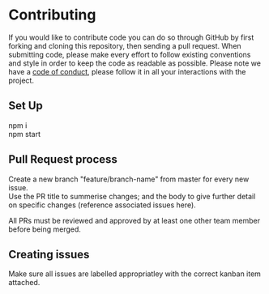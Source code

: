 # Contributing

If you would like to contribute code you can do so through GitHub by first forking and cloning this repository, then sending a pull request.
When submitting code, please make every effort to follow existing conventions and style in order to keep the code as readable as possible.
Please note we have a [code of conduct](https://github.com/Mafia-Hands/Mafia/blob/main/CODE_OF_CONDUCT.md), please follow it in all your interactions with the project.


## Set Up  
npm i  
npm start
  

## Pull Request process
Create a new branch "feature/branch-name" from master for every new issue.  
Use the PR title to summerise changes; and the body to give further detail on specific changes (reference associated issues here).  

All PRs must be reviewed and approved by at least one other team member before being merged. 

  
## Creating issues
Make sure all issues are labelled appropriatley with the correct kanban item attached.



